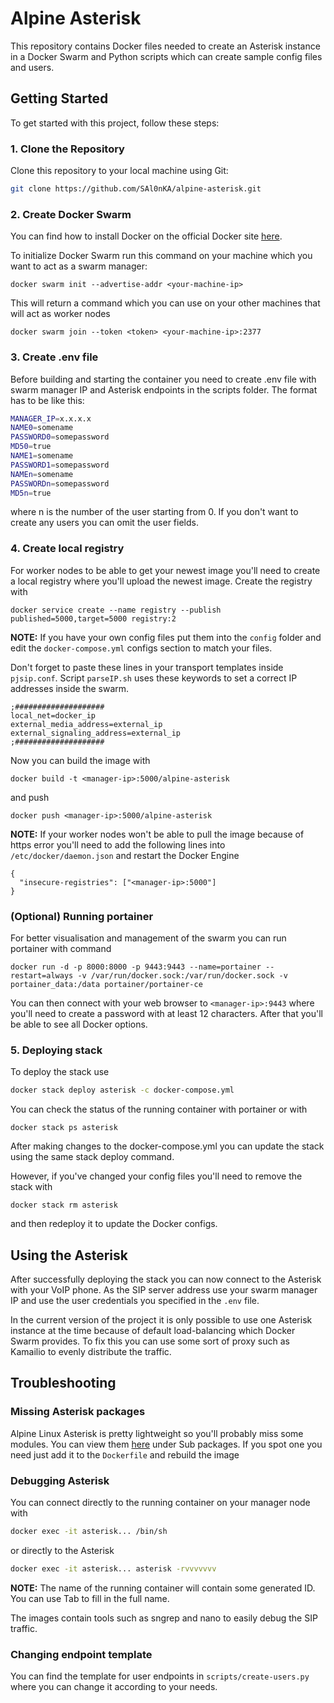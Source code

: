 # Alpine Asterisk

This repository contains Docker files needed to create an Asterisk instance in a Docker Swarm and Python scripts which can create sample config files and users.

## Getting Started
To get started with this project, follow these steps:

### 1. Clone the Repository

Clone this repository to your local machine using Git:

```bash
git clone https://github.com/SAl0nKA/alpine-asterisk.git
```

### 2. Create Docker Swarm
You can find how to install Docker on the official Docker site [here](https://docs.docker.com/engine/install/).


To initialize Docker Swarm run this command on your machine which you want to act as a swarm manager:
```
docker swarm init --advertise-addr <your-machine-ip>
```
This will return a command which you can use on your other machines that will act as worker nodes
```
docker swarm join --token <token> <your-machine-ip>:2377
```

### 3. Create .env file
Before building and starting the container you need to create .env file with swarm manager IP and Asterisk endpoints in the scripts folder. The format has to be like this:

```bash
MANAGER_IP=x.x.x.x
NAME0=somename
PASSWORD0=somepassword
MD50=true
NAME1=somename
PASSWORD1=somepassword
NAMEn=somename
PASSWORDn=somepassword
MD5n=true
```
where n is the number of the user starting from 0. If you don't want to create any users you can omit the user fields.

### 4. Create local registry
For worker nodes to be able to get your newest image you'll need to create a local registry where you'll upload the newest image. Create the registry with 
```
docker service create --name registry --publish published=5000,target=5000 registry:2
```

**NOTE:** If you have your own config files put them into the `config` folder and edit the `docker-compose.yml` configs section to match your files.

Don't forget to paste these lines in your transport templates inside `pjsip.conf`. Script `parseIP.sh` uses these keywords to set a correct IP addresses inside the swarm.
```
;####################
local_net=docker_ip
external_media_address=external_ip
external_signaling_address=external_ip
;####################
```

Now you can build the image with
```
docker build -t <manager-ip>:5000/alpine-asterisk
```
and push 
```
docker push <manager-ip>:5000/alpine-asterisk
```

**NOTE:** If your worker nodes won't be able to pull the image because of https error you'll need to add the following lines into `/etc/docker/daemon.json` and restart the Docker Engine
```
{
  "insecure-registries": ["<manager-ip>:5000"]
}
```

### (Optional) Running portainer
For better visualisation and management of the swarm you can run portainer with command

```
docker run -d -p 8000:8000 -p 9443:9443 --name=portainer --restart=always -v /var/run/docker.sock:/var/run/docker.sock -v portainer_data:/data portainer/portainer-ce
```

You can then connect with your web browser to `<manager-ip>:9443` where you'll need to create a password with at least 12 characters. After that you'll be able to see all Docker options.

### 5. Deploying stack
To deploy the stack use
```bash
docker stack deploy asterisk -c docker-compose.yml
```

You can check the status of the running container with portainer or with 
```
docker stack ps asterisk
```

After making changes to the docker-compose.yml you can update the stack using the same stack deploy command. 

However, if you've changed your config files you'll need to remove the stack with
```
docker stack rm asterisk
```
and then redeploy it to update the Docker configs.

## Using the Asterisk
 After successfully deploying the stack you can now connect to the Asterisk with your VoIP phone. As the SIP server address use your swarm manager IP and use the user credentials you specified in the `.env` file.

In the current version of the project it is only possible to use one Asterisk instance at the time because of default load-balancing which Docker Swarm provides. To fix this you can use some sort of proxy such as Kamailio to evenly distribute the traffic.

## Troubleshooting
### Missing Asterisk packages
Alpine Linux Asterisk is pretty lightweight so you'll probably miss some modules. You can view them [here](https://pkgs.alpinelinux.org/package/edge/main/x86/asterisk) under Sub packages. If you spot one you need just add it to the `Dockerfile` and rebuild the image


### Debugging Asterisk
You can connect directly to the running container on your manager node with
```bash
docker exec -it asterisk... /bin/sh
```
or directly to the Asterisk
```bash
docker exec -it asterisk... asterisk -rvvvvvvv
```
**NOTE:** The name of the running container will contain some generated ID. You can use Tab to fill in the full name.

The images contain tools such as sngrep and nano to easily debug the SIP traffic.

### Changing endpoint template
You can find the template for user endpoints in `scripts/create-users.py` where you can change it according to your needs.